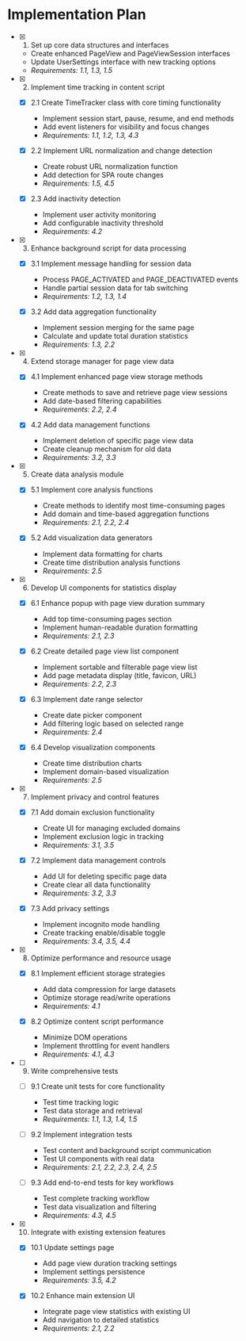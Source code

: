 # Implementation Plan

- [x] 1. Set up core data structures and interfaces

  - Create enhanced PageView and PageViewSession interfaces
  - Update UserSettings interface with new tracking options
  - _Requirements: 1.1, 1.3, 1.5_

- [x] 2. Implement time tracking in content script

  - [x] 2.1 Create TimeTracker class with core timing functionality

    - Implement session start, pause, resume, and end methods
    - Add event listeners for visibility and focus changes
    - _Requirements: 1.1, 1.2, 1.3, 4.3_

  - [x] 2.2 Implement URL normalization and change detection

    - Create robust URL normalization function
    - Add detection for SPA route changes
    - _Requirements: 1.5, 4.5_

  - [x] 2.3 Add inactivity detection
    - Implement user activity monitoring
    - Add configurable inactivity threshold
    - _Requirements: 4.2_

- [x] 3. Enhance background script for data processing

  - [x] 3.1 Implement message handling for session data

    - Process PAGE_ACTIVATED and PAGE_DEACTIVATED events
    - Handle partial session data for tab switching
    - _Requirements: 1.2, 1.3, 1.4_

  - [x] 3.2 Add data aggregation functionality
    - Implement session merging for the same page
    - Calculate and update total duration statistics
    - _Requirements: 1.3, 2.2_

- [x] 4. Extend storage manager for page view data

  - [x] 4.1 Implement enhanced page view storage methods

    - Create methods to save and retrieve page view sessions
    - Add date-based filtering capabilities
    - _Requirements: 2.2, 2.4_

  - [x] 4.2 Add data management functions
    - Implement deletion of specific page view data
    - Create cleanup mechanism for old data
    - _Requirements: 3.2, 3.3_

- [x] 5. Create data analysis module

  - [x] 5.1 Implement core analysis functions

    - Create methods to identify most time-consuming pages
    - Add domain and time-based aggregation functions
    - _Requirements: 2.1, 2.2, 2.4_

  - [x] 5.2 Add visualization data generators
    - Implement data formatting for charts
    - Create time distribution analysis functions
    - _Requirements: 2.5_

- [x] 6. Develop UI components for statistics display

  - [x] 6.1 Enhance popup with page view duration summary

    - Add top time-consuming pages section
    - Implement human-readable duration formatting
    - _Requirements: 2.1, 2.3_

  - [x] 6.2 Create detailed page view list component

    - Implement sortable and filterable page view list
    - Add page metadata display (title, favicon, URL)
    - _Requirements: 2.2, 2.3_

  - [x] 6.3 Implement date range selector

    - Create date picker component
    - Add filtering logic based on selected range
    - _Requirements: 2.4_

  - [x] 6.4 Develop visualization components
    - Create time distribution charts
    - Implement domain-based visualization
    - _Requirements: 2.5_

- [x] 7. Implement privacy and control features

  - [x] 7.1 Add domain exclusion functionality

    - Create UI for managing excluded domains
    - Implement exclusion logic in tracking
    - _Requirements: 3.1, 3.5_

  - [x] 7.2 Implement data management controls

    - Add UI for deleting specific page data
    - Create clear all data functionality
    - _Requirements: 3.2, 3.3_

  - [x] 7.3 Add privacy settings
    - Implement incognito mode handling
    - Create tracking enable/disable toggle
    - _Requirements: 3.4, 3.5, 4.4_

- [x] 8. Optimize performance and resource usage

  - [x] 8.1 Implement efficient storage strategies

    - Add data compression for large datasets
    - Optimize storage read/write operations
    - _Requirements: 4.1_

  - [x] 8.2 Optimize content script performance
    - Minimize DOM operations
    - Implement throttling for event handlers
    - _Requirements: 4.1, 4.3_

- [ ] 9. Write comprehensive tests

  - [ ] 9.1 Create unit tests for core functionality

    - Test time tracking logic
    - Test data storage and retrieval
    - _Requirements: 1.1, 1.3, 1.4, 1.5_

  - [ ] 9.2 Implement integration tests

    - Test content and background script communication
    - Test UI components with real data
    - _Requirements: 2.1, 2.2, 2.3, 2.4, 2.5_

  - [ ] 9.3 Add end-to-end tests for key workflows
    - Test complete tracking workflow
    - Test data visualization and filtering
    - _Requirements: 4.3, 4.5_

- [x] 10. Integrate with existing extension features

  - [x] 10.1 Update settings page

    - Add page view duration tracking settings
    - Implement settings persistence
    - _Requirements: 3.5, 4.2_

  - [x] 10.2 Enhance main extension UI
    - Integrate page view statistics with existing UI
    - Add navigation to detailed statistics
    - _Requirements: 2.1, 2.2_

